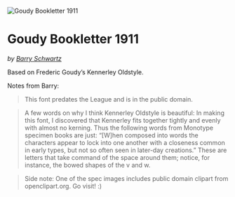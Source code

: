 ![Goudy Bookletter 1911](https://github.com/theleagueof/goudy-bookletter-1911/raw/master/images/goudy-bookletter-1911-1.jpeg)

Goudy Bookletter 1911
========
_by [Barry Schwartz](http://www.crudfactory.com)_

Based on Frederic Goudy’s Kennerley Oldstyle.

Notes from Barry:

> This font predates the League and is in the public domain.
    
> A few words on why I think Kennerley Oldstyle is beautiful: In making this font, I discovered that Kennerley fits together tightly and evenly with almost no kerning. Thus the following words from Monotype specimen books are just: “[W]hen composed into words the characters appear to lock into one another with a closeness common in early types, but not so often seen in later-day creations.” These are letters that take command of the space around them; notice, for instance, the bowed shapes of the v and w.
    
> Side note: One of the spec images includes public domain clipart from openclipart.org. Go visit! :)
